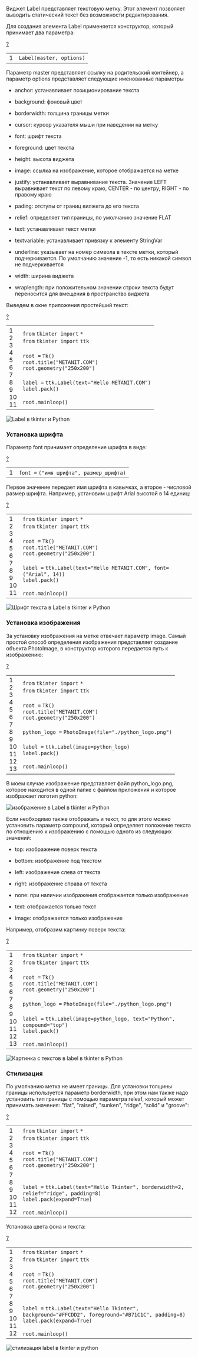 Виджет Label представляет текстовую метку. Этот элемент позволяет выводить статический текст без возможности редактирования.

Для создания элемента Label применяется конструктор, который принимает два параметра:

[?](https://metanit.com/python/tkinter/2.7.php#)

<table border="0" cellpadding="0" cellspacing="0"><tbody><tr><td class="gutter"><div class="line number1 index0 alt2">1</div></td><td class="code"><div class="container"><div class="line number1 index0 alt2"><code class="py plain">Label(master, options)</code></div></div></td></tr></tbody></table>

Параметр master представляет ссылку на родительский контейнер, а параметр options представляет следующие именованные параметры

-   anchor: устанавливает позиционирование текста
    
-   background: фоновый цвет
    
-   borderwidth: толщина границы метки
    
-   cursor: курсор указателя мыши при наведении на метку
    
-   font: шрифт текста
    
-   foreground: цвет текста
    
-   height: высота виджета
    
-   image: ссылка на изображение, которое отображается на метке
    
-   justify: устанавливает выравнивание текста. Значение LEFT выравнивает текст по левому краю, CENTER - по центру, RIGHT - по правому краю
    
-   pading: отступы от границ вилжета до его текста
    
-   relief: определяет тип границы, по умолчанию значение FLAT
    
-   text: устанавливает текст метки
    
-   textvariable: устанавливает привязку к элементу StringVar
    
-   underline: указывает на номер символа в тексте метки, который подчеркивается. По умолчанию значение -1, то есть никакой символ не подчеркивается
    
-   width: ширина виджета
    
-   wraplength: при положительном значении строки текста будут переносится для вмещения в пространство виджета
    

Выведем в окне приложения простейший текст:

[?](https://metanit.com/python/tkinter/2.7.php#)

<table border="0" cellpadding="0" cellspacing="0"><tbody><tr><td class="gutter"><div class="line number1 index0 alt2">1</div><div class="line number2 index1 alt1">2</div><div class="line number3 index2 alt2">3</div><div class="line number4 index3 alt1">4</div><div class="line number5 index4 alt2">5</div><div class="line number6 index5 alt1">6</div><div class="line number7 index6 alt2">7</div><div class="line number8 index7 alt1">8</div><div class="line number9 index8 alt2">9</div><div class="line number10 index9 alt1">10</div><div class="line number11 index10 alt2">11</div></td><td class="code"><div class="container"><div class="line number1 index0 alt2"><code class="py keyword">from</code> <code class="py plain">tkinter </code><code class="py keyword">import</code> <code class="py keyword">*</code></div><div class="line number2 index1 alt1"><code class="py keyword">from</code> <code class="py plain">tkinter </code><code class="py keyword">import</code> <code class="py plain">ttk</code></div><div class="line number3 index2 alt2">&nbsp;</div><div class="line number4 index3 alt1"><code class="py plain">root </code><code class="py keyword">=</code> <code class="py plain">Tk()</code></div><div class="line number5 index4 alt2"><code class="py plain">root.title(</code><code class="py string">"METANIT.COM"</code><code class="py plain">)</code></div><div class="line number6 index5 alt1"><code class="py plain">root.geometry(</code><code class="py string">"250x200"</code><code class="py plain">)</code></div><div class="line number7 index6 alt2">&nbsp;</div><div class="line number8 index7 alt1"><code class="py plain">label </code><code class="py keyword">=</code> <code class="py plain">ttk.Label(text</code><code class="py keyword">=</code><code class="py string">"Hello METANIT.COM"</code><code class="py plain">)</code></div><div class="line number9 index8 alt2"><code class="py plain">label.pack()</code></div><div class="line number10 index9 alt1">&nbsp;</div><div class="line number11 index10 alt2"><code class="py plain">root.mainloop()</code></div></div></td></tr></tbody></table>

![Label в tkinter и Python](https://metanit.com/python/tkinter/2.7.php./pics/2.28.png)

### Установка шрифта

Параметр font принимает определение шрифта в виде:

[?](https://metanit.com/python/tkinter/2.7.php#)

<table border="0" cellpadding="0" cellspacing="0"><tbody><tr><td class="gutter"><div class="line number1 index0 alt2">1</div></td><td class="code"><div class="container"><div class="line number1 index0 alt2"><code class="py plain">font </code><code class="py keyword">=</code> <code class="py plain">(</code><code class="py string">"имя шрифта"</code><code class="py plain">, размер_шрифта)</code></div></div></td></tr></tbody></table>

Первое значение передает имя шрифта в кавычках, а второе - числовой размер шрифта. Например, установим шрифт Arial высотой в 14 единиц:

[?](https://metanit.com/python/tkinter/2.7.php#)

<table border="0" cellpadding="0" cellspacing="0"><tbody><tr><td class="gutter"><div class="line number1 index0 alt2">1</div><div class="line number2 index1 alt1">2</div><div class="line number3 index2 alt2">3</div><div class="line number4 index3 alt1">4</div><div class="line number5 index4 alt2">5</div><div class="line number6 index5 alt1">6</div><div class="line number7 index6 alt2">7</div><div class="line number8 index7 alt1">8</div><div class="line number9 index8 alt2">9</div><div class="line number10 index9 alt1">10</div><div class="line number11 index10 alt2">11</div></td><td class="code"><div class="container"><div class="line number1 index0 alt2"><code class="py keyword">from</code> <code class="py plain">tkinter </code><code class="py keyword">import</code> <code class="py keyword">*</code></div><div class="line number2 index1 alt1"><code class="py keyword">from</code> <code class="py plain">tkinter </code><code class="py keyword">import</code> <code class="py plain">ttk</code></div><div class="line number3 index2 alt2">&nbsp;</div><div class="line number4 index3 alt1"><code class="py plain">root </code><code class="py keyword">=</code> <code class="py plain">Tk()</code></div><div class="line number5 index4 alt2"><code class="py plain">root.title(</code><code class="py string">"METANIT.COM"</code><code class="py plain">)</code></div><div class="line number6 index5 alt1"><code class="py plain">root.geometry(</code><code class="py string">"250x200"</code><code class="py plain">)</code></div><div class="line number7 index6 alt2">&nbsp;</div><div class="line number8 index7 alt1"><code class="py plain">label </code><code class="py keyword">=</code> <code class="py plain">ttk.Label(text</code><code class="py keyword">=</code><code class="py string">"Hello METANIT.COM"</code><code class="py plain">, font</code><code class="py keyword">=</code><code class="py plain">(</code><code class="py string">"Arial"</code><code class="py plain">, </code><code class="py value">14</code><code class="py plain">))</code></div><div class="line number9 index8 alt2"><code class="py plain">label.pack()</code></div><div class="line number10 index9 alt1">&nbsp;</div><div class="line number11 index10 alt2"><code class="py plain">root.mainloop()</code></div></div></td></tr></tbody></table>

![Шрифт текста в Label в tkinter и Python](https://metanit.com/python/tkinter/2.7.php./pics/2.29.png)

### Установка изображения

За установку изображения на метке отвечает параметр image. Самый простой способ определения изображения представляет создание объекта PhotoImage, в конструктор которого передается путь к изображению:

[?](https://metanit.com/python/tkinter/2.7.php#)

<table border="0" cellpadding="0" cellspacing="0"><tbody><tr><td class="gutter"><div class="line number1 index0 alt2">1</div><div class="line number2 index1 alt1">2</div><div class="line number3 index2 alt2">3</div><div class="line number4 index3 alt1">4</div><div class="line number5 index4 alt2">5</div><div class="line number6 index5 alt1">6</div><div class="line number7 index6 alt2">7</div><div class="line number8 index7 alt1">8</div><div class="line number9 index8 alt2">9</div><div class="line number10 index9 alt1">10</div><div class="line number11 index10 alt2">11</div><div class="line number12 index11 alt1">12</div><div class="line number13 index12 alt2">13</div></td><td class="code"><div class="container"><div class="line number1 index0 alt2"><code class="py keyword">from</code> <code class="py plain">tkinter </code><code class="py keyword">import</code> <code class="py keyword">*</code></div><div class="line number2 index1 alt1"><code class="py keyword">from</code> <code class="py plain">tkinter </code><code class="py keyword">import</code> <code class="py plain">ttk</code></div><div class="line number3 index2 alt2">&nbsp;</div><div class="line number4 index3 alt1"><code class="py plain">root </code><code class="py keyword">=</code> <code class="py plain">Tk()</code></div><div class="line number5 index4 alt2"><code class="py plain">root.title(</code><code class="py string">"METANIT.COM"</code><code class="py plain">)</code></div><div class="line number6 index5 alt1"><code class="py plain">root.geometry(</code><code class="py string">"250x200"</code><code class="py plain">)</code></div><div class="line number7 index6 alt2">&nbsp;</div><div class="line number8 index7 alt1"><code class="py plain">python_logo </code><code class="py keyword">=</code> <code class="py plain">PhotoImage(</code><code class="py functions">file</code><code class="py keyword">=</code><code class="py string">"./python_logo.png"</code><code class="py plain">)</code></div><div class="line number9 index8 alt2">&nbsp;</div><div class="line number10 index9 alt1"><code class="py plain">label </code><code class="py keyword">=</code> <code class="py plain">ttk.Label(image</code><code class="py keyword">=</code><code class="py plain">python_logo)</code></div><div class="line number11 index10 alt2"><code class="py plain">label.pack()</code></div><div class="line number12 index11 alt1">&nbsp;</div><div class="line number13 index12 alt2"><code class="py plain">root.mainloop()</code></div></div></td></tr></tbody></table>

В моем случае изображение представляет файл python\_logo.png, которое находится в одной папке с файлом приложения и которое изображает логотип python:

![изображение в Label в tkinter и Python](https://metanit.com/python/tkinter/2.7.php./pics/2.30.png)

Если необходимо также отображать и текст, то для этого можно установить параметр compound, который определяет положение текста по отношению к изображению с помощью одного из следующих значений:

-   top: изображение поверх текста
    
-   bottom: изображение под текстом
    
-   left: изображение слева от текста
    
-   right: изображение справа от текста
    
-   none: при наличии изображения отображается только изображение
    
-   text: отображается только текст
    
-   image: отображается только изображение
    

Например, отобразим картинку поверх текста:

[?](https://metanit.com/python/tkinter/2.7.php#)

<table border="0" cellpadding="0" cellspacing="0"><tbody><tr><td class="gutter"><div class="line number1 index0 alt2">1</div><div class="line number2 index1 alt1">2</div><div class="line number3 index2 alt2">3</div><div class="line number4 index3 alt1">4</div><div class="line number5 index4 alt2">5</div><div class="line number6 index5 alt1">6</div><div class="line number7 index6 alt2">7</div><div class="line number8 index7 alt1">8</div><div class="line number9 index8 alt2">9</div><div class="line number10 index9 alt1">10</div><div class="line number11 index10 alt2">11</div><div class="line number12 index11 alt1">12</div><div class="line number13 index12 alt2">13</div></td><td class="code"><div class="container"><div class="line number1 index0 alt2"><code class="py keyword">from</code> <code class="py plain">tkinter </code><code class="py keyword">import</code> <code class="py keyword">*</code></div><div class="line number2 index1 alt1"><code class="py keyword">from</code> <code class="py plain">tkinter </code><code class="py keyword">import</code> <code class="py plain">ttk</code></div><div class="line number3 index2 alt2">&nbsp;</div><div class="line number4 index3 alt1"><code class="py plain">root </code><code class="py keyword">=</code> <code class="py plain">Tk()</code></div><div class="line number5 index4 alt2"><code class="py plain">root.title(</code><code class="py string">"METANIT.COM"</code><code class="py plain">)</code></div><div class="line number6 index5 alt1"><code class="py plain">root.geometry(</code><code class="py string">"250x200"</code><code class="py plain">)</code></div><div class="line number7 index6 alt2">&nbsp;</div><div class="line number8 index7 alt1"><code class="py plain">python_logo </code><code class="py keyword">=</code> <code class="py plain">PhotoImage(</code><code class="py functions">file</code><code class="py keyword">=</code><code class="py string">"./python_logo.png"</code><code class="py plain">)</code></div><div class="line number9 index8 alt2">&nbsp;</div><div class="line number10 index9 alt1"><code class="py plain">label </code><code class="py keyword">=</code> <code class="py plain">ttk.Label(image</code><code class="py keyword">=</code><code class="py plain">python_logo, text</code><code class="py keyword">=</code><code class="py string">"Python"</code><code class="py plain">, compound</code><code class="py keyword">=</code><code class="py string">"top"</code><code class="py plain">)</code></div><div class="line number11 index10 alt2"><code class="py plain">label.pack()</code></div><div class="line number12 index11 alt1">&nbsp;</div><div class="line number13 index12 alt2"><code class="py plain">root.mainloop()</code></div></div></td></tr></tbody></table>

![Картинка с текстов в label в tkinter в Python](https://metanit.com/python/tkinter/2.7.php./pics/2.31.png)

### Стилизация

По умолчанию метка не имеет границы. Для установки толщины границы используется параметр borderwidth, при этом нам также надо установить тип границы с помощью параметра releaf, который может принимать значения: "flat", "raised", "sunken", "ridge", "solid" и "groove":

[?](https://metanit.com/python/tkinter/2.7.php#)

<table border="0" cellpadding="0" cellspacing="0"><tbody><tr><td class="gutter"><div class="line number1 index0 alt2">1</div><div class="line number2 index1 alt1">2</div><div class="line number3 index2 alt2">3</div><div class="line number4 index3 alt1">4</div><div class="line number5 index4 alt2">5</div><div class="line number6 index5 alt1">6</div><div class="line number7 index6 alt2">7</div><div class="line number8 index7 alt1">8</div><div class="line number9 index8 alt2">9</div><div class="line number10 index9 alt1">10</div><div class="line number11 index10 alt2">11</div><div class="line number12 index11 alt1">12</div></td><td class="code"><div class="container"><div class="line number1 index0 alt2"><code class="py keyword">from</code> <code class="py plain">tkinter </code><code class="py keyword">import</code> <code class="py keyword">*</code></div><div class="line number2 index1 alt1"><code class="py keyword">from</code> <code class="py plain">tkinter </code><code class="py keyword">import</code> <code class="py plain">ttk</code></div><div class="line number3 index2 alt2">&nbsp;</div><div class="line number4 index3 alt1"><code class="py plain">root </code><code class="py keyword">=</code> <code class="py plain">Tk()</code></div><div class="line number5 index4 alt2"><code class="py plain">root.title(</code><code class="py string">"METANIT.COM"</code><code class="py plain">)</code></div><div class="line number6 index5 alt1"><code class="py plain">root.geometry(</code><code class="py string">"250x200"</code><code class="py plain">)</code></div><div class="line number7 index6 alt2">&nbsp;</div><div class="line number8 index7 alt1">&nbsp;</div><div class="line number9 index8 alt2"><code class="py plain">label </code><code class="py keyword">=</code> <code class="py plain">ttk.Label(text</code><code class="py keyword">=</code><code class="py string">"Hello Tkinter"</code><code class="py plain">, borderwidth</code><code class="py keyword">=</code><code class="py value">2</code><code class="py plain">, relief</code><code class="py keyword">=</code><code class="py string">"ridge"</code><code class="py plain">, padding</code><code class="py keyword">=</code><code class="py value">8</code><code class="py plain">)</code></div><div class="line number10 index9 alt1"><code class="py plain">label.pack(expand</code><code class="py keyword">=</code><code class="py color1">True</code><code class="py plain">)</code></div><div class="line number11 index10 alt2">&nbsp;</div><div class="line number12 index11 alt1"><code class="py plain">root.mainloop()</code></div></div></td></tr></tbody></table>

Установка цвета фона и текста:

[?](https://metanit.com/python/tkinter/2.7.php#)

<table border="0" cellpadding="0" cellspacing="0"><tbody><tr><td class="gutter"><div class="line number1 index0 alt2">1</div><div class="line number2 index1 alt1">2</div><div class="line number3 index2 alt2">3</div><div class="line number4 index3 alt1">4</div><div class="line number5 index4 alt2">5</div><div class="line number6 index5 alt1">6</div><div class="line number7 index6 alt2">7</div><div class="line number8 index7 alt1">8</div><div class="line number9 index8 alt2">9</div><div class="line number10 index9 alt1">10</div><div class="line number11 index10 alt2">11</div><div class="line number12 index11 alt1">12</div></td><td class="code"><div class="container"><div class="line number1 index0 alt2"><code class="py keyword">from</code> <code class="py plain">tkinter </code><code class="py keyword">import</code> <code class="py keyword">*</code></div><div class="line number2 index1 alt1"><code class="py keyword">from</code> <code class="py plain">tkinter </code><code class="py keyword">import</code> <code class="py plain">ttk</code></div><div class="line number3 index2 alt2">&nbsp;</div><div class="line number4 index3 alt1"><code class="py plain">root </code><code class="py keyword">=</code> <code class="py plain">Tk()</code></div><div class="line number5 index4 alt2"><code class="py plain">root.title(</code><code class="py string">"METANIT.COM"</code><code class="py plain">)</code></div><div class="line number6 index5 alt1"><code class="py plain">root.geometry(</code><code class="py string">"250x200"</code><code class="py plain">)</code></div><div class="line number7 index6 alt2">&nbsp;</div><div class="line number8 index7 alt1">&nbsp;</div><div class="line number9 index8 alt2"><code class="py plain">label </code><code class="py keyword">=</code> <code class="py plain">ttk.Label(text</code><code class="py keyword">=</code><code class="py string">"Hello Tkinter"</code><code class="py plain">, background</code><code class="py keyword">=</code><code class="py string">"#FFCDD2"</code><code class="py plain">, foreground</code><code class="py keyword">=</code><code class="py string">"#B71C1C"</code><code class="py plain">, padding</code><code class="py keyword">=</code><code class="py value">8</code><code class="py plain">)</code></div><div class="line number10 index9 alt1"><code class="py plain">label.pack(expand</code><code class="py keyword">=</code><code class="py color1">True</code><code class="py plain">)</code></div><div class="line number11 index10 alt2">&nbsp;</div><div class="line number12 index11 alt1"><code class="py plain">root.mainloop()</code></div></div></td></tr></tbody></table>

![стилизация label в tkinter и python](https://metanit.com/python/tkinter/2.7.php./pics/2.32.png)